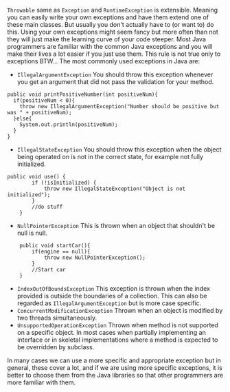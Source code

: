 `Throwable` same as `Exception` and `RuntimeException` is extensible.
Meaning you can easily write your own exceptions and have them extend one of these main classes.
But usually you don't actually have to (or want to) do this.
Using your own exceptions might seem fancy but more often than not they will just make the learning curve of your code steeper.
Most Java programmers are familiar with the common Java exceptions and you will make their lives a lot easier if you just use them.
This rule is not true only to exceptions BTW...
The most commonly used exceptions in Java are:
- `IllegalArgumentException`
You should throw this exception whenever you get an argument that did not pass the validation for your method.
```
public void printPositiveNumber(int positiveNum){
  if(positiveNum < 0){
    throw new IllegalArgumentException("Number should be positive but was " + positiveNum);
  }else{
    System.out.println(positiveNum);
  }
}
```
- `IllegalStateException`
You should throw this exception when the object being operated on is not in the correct state, for example not fully initialized.
```
public void use() {
        if (!isInitialized) {
            throw new IllegalStateException("Object is not initialized");
        }
        //do stuff
    }
```
- `NullPointerException`
This is thrown when an object that shouldn't be null is null.
```
    public void startCar(){
        if(engine == null){
            throw new NullPointerException();
        }
        //Start car
    }
```
- `IndexOutOfBoundsException`
This exception is thrown when the index provided is outside the boundaries of a collection. This can also be regarded as `IllegalArgumentException` but is more case specific.
- `ConcurrentModificationException`
Thrown when an object is modified by two threads simultaneously.
- `UnsupportedOperationException`
Thrown when method is not supported on a specific object.
In most cases when partially implementing an interface or in skeletal implementations where a method is expected to be overridden by subclass.

In many cases we can use a more specific and appropriate exception but in general, these cover a lot, and if we are using more specific exceptions, it is better to choose them from the Java libraries so that other programmers are more familiar with them.